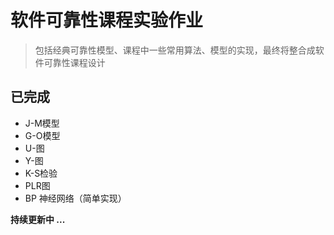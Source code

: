 # 软件可靠性课程实验作业
> 包括经典可靠性模型、课程中一些常用算法、模型的实现，最终将整合成软件可靠性课程设计

## 已完成
+ J-M模型
+ G-O模型
+ U-图
+ Y-图
+ K-S检验
+ PLR图 
+ BP 神经网络（简单实现）

**持续更新中 ...**

